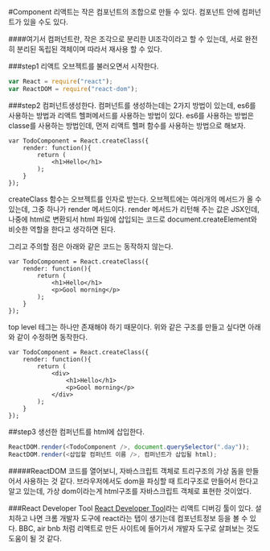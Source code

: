 #Component
리액트는 작은 컴포넌트의 조합으로 만들 수 있다. 컴포넌트 안에 컴퍼넌트가 있을 수도 있다. 

####여기서 컴퍼넌트란, 작은 조각으로 분리한 UI조각이라고 할 수 있는데, 서로 완전히 분리된 독립된 객체이며 따라서 재사용 할 수 있다.

###step1
리액트 오브젝트를 불러오면서 시작한다. 

```javascript
var React = require("react");
var ReactDOM = require("react-dom");
```

###step2
컴퍼넌트생성한다.  컴퍼넌트를 생성하는데는 2가지 방법이 있는데, es6를 사용하는 방법과 리액트 헬퍼메서드를 사용하는 방법이 있다. 
es6를 사용하는 방법은 classe를 사용하는 방법인데, 먼저 리액트 헬퍼 함수를 사용하는 방법으로 해보자. 

```
var TodoComponent = React.createClass({
    render: function(){
        return (
            <h1>Hello</h1>
        );
    }
});
```

createClass 함수는 오브젝트를 인자로 받는다. 오브젝트에는 여러개의 메서드가 올 수 있는데, 그중 하나가 render 메서드이다. render 메서드가 리턴해 주는 값은 JSX인데, 나중에 html로 변환되서 html 파일에 삽입되는 코드로 document.createElement와 비슷한 역할을 한다고 생각하면 된다. 

그리고 주의할 점은 아래와 같은 코드는 동작하지 않는다.

```
var TodoComponent = React.createClass({
    render: function(){
        return (
            <h1>Hello</h1>
            <p>Gool morning</p>
        );
    }
});
```
top level 테그는 하나만 존재해야 하기 때문이다. 위와 같은 구조를 만들고 싶다면 아래와 같이 수정하면 동작한다. 


```
var TodoComponent = React.createClass({
    render: function(){
        return (
            <div>
                <h1>Hello</h1>
                <p>Gool morning</p>
            </div>
        );
    }
});
```



##step3
생선한 컴퍼넌트를 html에 삽입한다. 

```javascript 
ReactDOM.render(<TodoComponent />, document.querySelector(".day"));
ReactDOM.render(<삽입할 컴퍼넌트 이름 />, 컴퍼넌트가 삽입될 html);
```



#####ReactDOM 코드를 열어보니, 자바스크립트 객체로 트리구조의 가상 돔을 만들어서 사용하는 것 같다. 브라우저에서도 dom을 파싱할 때 트리구조로 만들어서 한다고 알고 있는데, 가상 dom이라는게 html구조를 자바스크립트 객체로 표현한 것이었다.

###React Developer Tool
[React Developer Tool](https://chrome.google.com/webstore/detail/react-developer-tools/fmkadmapgofadopljbjfkapdkoienihi/related?hl=en)라는 리액트 디버깅 툴이 있다. 설치하고 나면 크롬 개발자 도구에 react라는 탭이 생기는데 컴포넌트정보 등을 볼 수 있다. BBC, air bnb 처럼 리액트로 만든 사이트에 들어가서 개발자 도구로 살펴보는 것도 도움이 될 것 같다.
